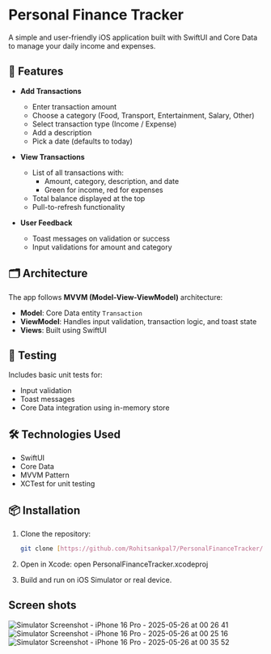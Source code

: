 # Personal Finance Tracker

A simple and user-friendly iOS application built with SwiftUI and Core Data to manage your daily income and expenses.

## 📱 Features

- **Add Transactions**
  - Enter transaction amount
  - Choose a category (Food, Transport, Entertainment, Salary, Other)
  - Select transaction type (Income / Expense)
  - Add a description
  - Pick a date (defaults to today)

- **View Transactions**
  - List of all transactions with:
    - Amount, category, description, and date
    - Green for income, red for expenses
  - Total balance displayed at the top
  - Pull-to-refresh functionality

- **User Feedback**
  - Toast messages on validation or success
  - Input validations for amount and category


## 🗂 Architecture

The app follows **MVVM (Model-View-ViewModel)** architecture:
- **Model**: Core Data entity `Transaction`
- **ViewModel**: Handles input validation, transaction logic, and toast state
- **Views**: Built using SwiftUI

## 🧪 Testing

Includes basic unit tests for:
- Input validation
- Toast messages
- Core Data integration using in-memory store

## 🛠 Technologies Used

- SwiftUI
- Core Data
- MVVM Pattern
- XCTest for unit testing

## 📦 Installation

1. Clone the repository:
   ```bash
   git clone [https://github.com/Rohitsankpal7/PersonalFinanceTracker/tree/main/PesonalFinanceTracker](https://github.com/Rohitsankpal7/PersonalFinanceTracker.git)

2. Open in Xcode:
    open PersonalFinanceTracker.xcodeproj

3. Build and run on iOS Simulator or real device.

## Screen shots

![Simulator Screenshot - iPhone 16 Pro - 2025-05-26 at 00 26 41](https://github.com/user-attachments/assets/43dd15bf-da43-47be-ae62-d8df15e337cd)
![Simulator Screenshot - iPhone 16 Pro - 2025-05-26 at 00 25 16](https://github.com/user-attachments/assets/89ca42b9-bd8a-4e4a-b1ae-a4bd3ed7ea12)
![Simulator Screenshot - iPhone 16 Pro - 2025-05-26 at 00 35 52](https://github.com/user-attachments/assets/5e38deda-4932-482c-b024-555022f2c7f6)

